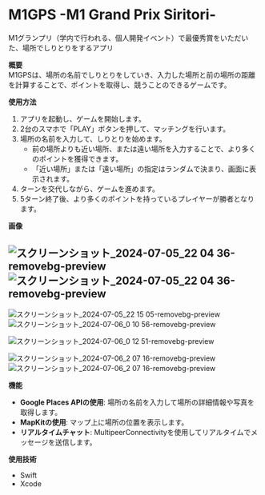 # M1GPS -M1 Grand Prix Siritori-

M1グランプリ（学内で行われる、個人開発イベント）で最優秀賞をいただいた、場所でしりとりをするアプリ

**概要**  
M1GPSは、場所の名前でしりとりをしていき、入力した場所と前の場所の距離を計算することで、ポイントを取得し、競うことのできるゲームです。

**使用方法**  
1. アプリを起動し、ゲームを開始します。  
2. 2台のスマホで「PLAY」ボタンを押して、マッチングを行います。  
3. 場所の名前を入力して、しりとりを始めます。  
   - 前の場所よりも近い場所、または遠い場所を入力することで、より多くのポイントを獲得できます。  
   - 「近い場所」または「遠い場所」の指定はランダムで決まり、画面に表示されます。  
4. ターンを交代しながら、ゲームを進めます。  
5. 5ターン終了後、より多くのポイントを持っているプレイヤーが勝者となります。

**画像**

![スクリーンショット_2024-07-05_22 04 36-removebg-preview](https://github.com/user-attachments/assets/c6ff21b0-7dd9-49b0-a6ff-1d3eb9c8145b)
![スクリーンショット_2024-07-05_22 04 36-removebg-preview](https://github.com/user-attachments/assets/c6ff21b0-7dd9-49b0-a6ff-1d3eb9c8145b)
-
![スクリーンショット_2024-07-05_22 15 05-removebg-preview](https://github.com/user-attachments/assets/78386caa-e4e4-41fc-8163-2b9897190c5e)
![スクリーンショット_2024-07-06_0 10 56-removebg-preview](https://github.com/user-attachments/assets/8f5b34b1-02e9-4e6a-bf93-ae033f6f8b31)

![スクリーンショット_2024-07-06_0 12 51-removebg-preview](https://github.com/user-attachments/assets/81739f5f-94e1-4085-8915-619f068ed5ab)

![スクリーンショット_2024-07-06_2 07 16-removebg-preview](https://github.com/user-attachments/assets/543860f0-5f45-4a66-bdda-99037a7a26aa)
![スクリーンショット_2024-07-06_2 07 16-removebg-preview](https://github.com/user-attachments/assets/a1815ca8-baf9-4cdf-9872-1713807184e2)



**機能**  
- **Google Places APIの使用**: 場所の名前を入力して場所の詳細情報や写真を取得します。  
- **MapKitの使用**: マップ上に場所の位置を表示します。  
- **リアルタイムチャット**: MultipeerConnectivityを使用してリアルタイムでメッセージを送信します。

**使用技術**  
- Swift  
- Xcode
